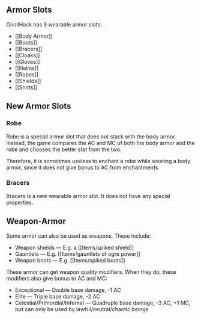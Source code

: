## Armor Slots

GnollHack has 9 wearable armor slots:
- [[Body Armor]]
- [[Boots]]
- [[Bracers]]
- [[Cloaks]]
- [[Gloves]]
- [[Helms]]
- [[Robes]]
- [[Shields]]
- [[Shirts]]

## New Armor Slots

### Robe

Robe is a special armor slot that does not stack with the body armor. Instead, the game compares the AC and MC of both the body armor and the robe and chooses the better stat from the two.

Therefore, it is sometimes useless to enchant a robe while wearing a body armor, since it does not give bonus to AC from enchantments.

### Bracers

Bracers is a new wearable armor slot. It does not have any special properties.

## Weapon-Armor

Some armor can also be used as weapons. These include:
- Weapon shields — E.g. a [[Items/spiked shield]]
- Gauntlets — E.g. [[Items/gauntlets of ogre power]]
- Weapon boots — E.g. [[Items/spiked boots]]

These armor can get weapon quality modifiers. When they do, these modifiers also give bonus to AC and MC:
- Exceptional — Double base damage, -1 AC
- Elite — Triple base damage, -2 AC
- Celestial/Primordial/Infernal — Quadruple base damage, -3 AC, +1 MC, but can only be used by lawful/neutral/chaotic beings

